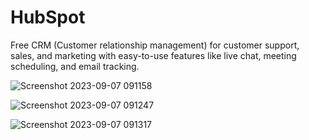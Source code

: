 # HubSpot
Free CRM (Customer relationship management) for customer support, sales, and marketing with easy-to-use features like live chat, meeting scheduling, and email tracking.

![Screenshot 2023-09-07 091158](https://github.com/Swati180/HubSpot/assets/105964095/f3cdccf6-588b-4e48-a823-457bb2a15e9b)


![Screenshot 2023-09-07 091247](https://github.com/Swati180/HubSpot/assets/105964095/749dd6fa-8970-4c56-ac5e-ff2d5459a640)


![Screenshot 2023-09-07 091317](https://github.com/Swati180/HubSpot/assets/105964095/df947ef4-d8ec-4ab9-8244-751907d273a8)
